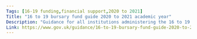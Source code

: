 ```yaml
---
Tags: [16-19 funding,financial support,2020 to 2021]
Title: "16 to 19 bursary fund guide 2020 to 2021 academic year"
Description: "Guidance for all institutions administering the 16 to 19 bursary fund in the 2020 to 2021 academic year"
Link: https://www.gov.uk/guidance/16-to-19-bursary-fund-guide-2020-to-2021-academic-year
---
```

